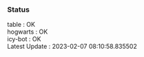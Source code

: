 ### Status


table : OK  
hogwarts : OK  
icy-bot : OK  
Latest Update : 2023-02-07 08:10:58.835502
